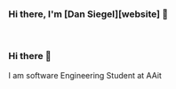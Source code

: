 ### Hi there, I'm [Dan Siegel][website] 👋

<br />

### Hi there 👋

I am software Engineering Student at AAit
